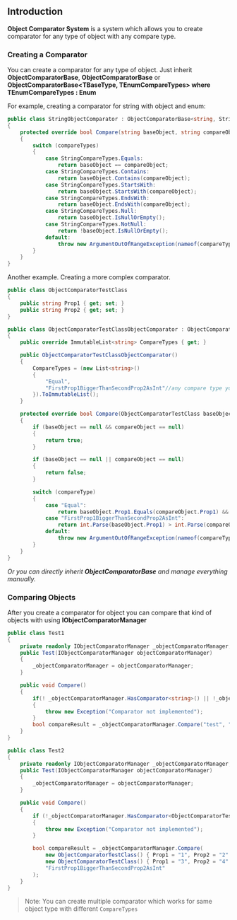 ## Introduction

**Object Comparator System** is a system which allows you to create comparator for any type of object with any compare type.

### Creating a Comparator
You can create a comparator for any type of object. Just inherit **ObjectComparatorBase**, **ObjectComparatorBase<TBaseType>**  or  **ObjectComparatorBase<TBaseType, TEnumCompareTypes>  where TEnumCompareTypes : Enum**

For example, creating a comparator for string with object and enum:

```csharp
public class StringObjectComparator : ObjectComparatorBase<string, StringCompareTypes>
{
	protected override bool Compare(string baseObject, string compareObject, StringCompareTypes compareTypes)
	{
		switch (compareTypes)
		{
			case StringCompareTypes.Equals:
				return baseObject == compareObject;
			case StringCompareTypes.Contains:
				return baseObject.Contains(compareObject);
			case StringCompareTypes.StartsWith:
				return baseObject.StartsWith(compareObject);
			case StringCompareTypes.EndsWith:
				return baseObject.EndsWith(compareObject);
			case StringCompareTypes.Null:
				return baseObject.IsNullOrEmpty();
			case StringCompareTypes.NotNull:
				return !baseObject.IsNullOrEmpty();
			default:
				throw new ArgumentOutOfRangeException(nameof(compareTypes), compareTypes, null);
		}
	}
}
```



Another example. Creating a more complex comparator.

```csharp
public class ObjectComparatorTestClass
{
	public string Prop1 { get; set; }
	public string Prop2 { get; set; }
}

public class ObjectComparatorTestClassObjectComparator : ObjectComparatorBase<ObjectComparatorTestClass>// you can create comparator for any type of object
{
	public override ImmutableList<string> CompareTypes { get; }

	public ObjectComparatorTestClassObjectComparator()
	{
		CompareTypes = (new List<string>()
		{
			"Equal",
			"FirstProp1BiggerThanSecondProp2AsInt"//any compare type you want 
		}).ToImmutableList();
	}

	protected override bool Compare(ObjectComparatorTestClass baseObject, ObjectComparatorTestClass compareObject, string compareType)
	{
		if (baseObject == null && compareObject == null)
		{
			return true;
		}

		if (baseObject == null || compareObject == null)
		{
			return false;
		}

		switch (compareType)
		{
			case "Equal":
				return baseObject.Prop1.Equals(compareObject.Prop1) && baseObject.Prop2.Equals(compareObject.Prop2);
			case "FirstProp1BiggerThanSecondProp2AsInt":
				return int.Parse(baseObject.Prop1) > int.Parse(compareObject.Prop2);
			default:
				throw new ArgumentOutOfRangeException(nameof(compareType), compareType, null);
		}
	}
}
```

*Or you can directly inherit **ObjectComparatorBase** and manage everything manually.*

### Comparing Objects

After you create a comparator for object you can compare that kind of objects with using **IObjectComparatorManager**

```csharp
public class Test1
{
    private readonly IObjectComparatorManager _objectComparatorManager;
    public Test(IObjectComparatorManager objectComparatorManager)
    {
        _objectComparatorManager = objectComparatorManager;
    }

    public void Compare()
    {
        if(! _objectComparatorManager.HasComparator<string>() || !_objectComparatorManager.CanCompare<string, StringCompareTypes>(StringCompareTypes.StartsWith))
        {
            throw new Exception("Comparator not implemented");
        }	
        bool compareResult = _objectComparatorManager.Compare("test", "te", StringCompareTypes.StartsWith);//returns true
    }
}
```


```csharp
public class Test2
{
    private readonly IObjectComparatorManager _objectComparatorManager;
    public Test(IObjectComparatorManager objectComparatorManager)
    {
        _objectComparatorManager = objectComparatorManager;
    }

    public void Compare()
    {
        if (!_objectComparatorManager.HasComparator<ObjectComparatorTestClass>() || !_objectComparatorManager.CanCompare<ObjectComparatorTestClass>("FirstProp1BiggerThanSecondProp2AsInt"))
        {
            throw new Exception("Comparator not implemented");
        }

        bool compareResult = _objectComparatorManager.Compare(
            new ObjectComparatorTestClass() { Prop1 = "1", Prop2 = "2" },
            new ObjectComparatorTestClass() { Prop1 = "3", Prop2 = "4" },
            "FirstProp1BiggerThanSecondProp2AsInt"
        );
    }
}

```


> Note: You can create multiple comparator which works for same object type with different `CompareTypes`